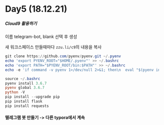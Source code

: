 # Day5 (18.12.21)



##### Cloud9 활용하기

이름 telegram-bot,  blank 선택 후 생성

새 워크스페이스 만들때마다 `zzu.li/c9`의 내용을 복사 

```powershell
git clone https://github.com/pyenv/pyenv.git ~/.pyenv
echo 'export PYENV_ROOT="$HOME/.pyenv"' >> ~/.bashrc
echo 'export PATH="$PYENV_ROOT/bin:$PATH"' >> ~/.bashrc
echo -e 'if command -v pyenv 1>/dev/null 2>&1; then\n  eval "$(pyenv init -)"\nfi' >> ~/.bashrc

source ~/.bashrc
pyenv install 3.6.7
pyenv global 3.6.7
python -V
pip install --upgrade pip
pip install flask
pip install requests
```

#### 텔레그램 봇 만들기 -> 다른 typora에서 계속
